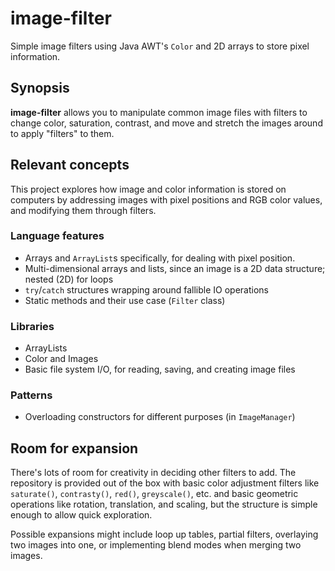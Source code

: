# image-filter

Simple image filters using Java AWT's `Color` and 2D arrays to store pixel information.

## Synopsis

**image-filter** allows you to manipulate common image files with filters to change color, saturation, contrast, and move and stretch the images around to apply "filters" to them.

## Relevant concepts

This project explores how image and color information is stored on computers by addressing images with pixel positions and RGB color values, and modifying them through filters.

### Language features

- Arrays and `ArrayList`s specifically, for dealing with pixel position.
- Multi-dimensional arrays and lists, since an image is a 2D data structure; nested (2D) for loops
- `try`/`catch` structures wrapping around fallible IO operations
- Static methods and their use case (`Filter` class)

### Libraries

- ArrayLists
- Color and Images
- Basic file system I/O, for reading, saving, and creating image files

### Patterns

- Overloading constructors for different purposes (in `ImageManager`)

## Room for expansion

There's lots of room for creativity in deciding other filters to add. The repository is provided out of the box with basic color adjustment filters like `saturate()`, `contrasty()`, `red()`, `greyscale()`, etc. and basic geometric operations like rotation, translation, and scaling, but the structure is simple enough to allow quick exploration.

Possible expansions might include loop up tables, partial filters, overlaying two images into one, or implementing blend modes when merging two images.


